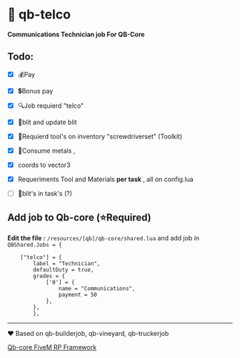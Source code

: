 # 📡 qb-telco

**Communications Technician job For QB-Core**

## Todo:

- [x] 💰Pay 
- [x] 💲Bonus pay 
- [x] 🔍Job requierd "telco"
- [x] 📍blit and update blit
- [x] 🔨Requierd tool's on inventory  "screwdriverset" (Toolkit)
- [x] 🔩Consume metals ,
- [x] coords to vector3
- [x] Requeriments Tool and Materials **per task** , all on config.lua
- [ ] 📌blit's in task's (?)


## Add job to Qb-core (⭐Required)

**Edit the file :** `/resources/[qb]/qb-core/shared.lua` and add job in `QBShared.Jobs = {`

```
	["telco"] = {
		label = "Technician",
		defaultDuty = true,
		grades = {
            ['0'] = {
                name = "Communications",
                payment = 50
            },
        },
        },
```



----

❤ Based on qb-builderjob, qb-vineyard, qb-truckerjob

[Qb-core FiveM RP Framework](https://github.com/qbcore-framework)

